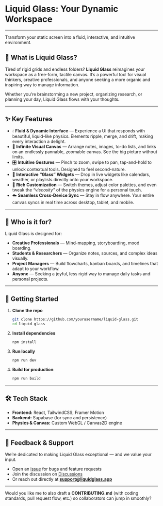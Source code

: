
# Liquid Glass: Your Dynamic Workspace
---

Transform your static screen into a fluid, interactive, and intuitive environment.

## 🌊 What is Liquid Glass?

Tired of rigid grids and endless folders? **Liquid Glass** reimagines your workspace as a free-form, tactile canvas. It’s a powerful tool for visual thinkers, creative professionals, and anyone seeking a more organic and inspiring way to manage information.

Whether you're brainstorming a new project, organizing research, or planning your day, Liquid Glass flows with your thoughts.

---

## ✨ Key Features

* 💧 **Fluid & Dynamic Interface** — Experience a UI that responds with beautiful, liquid-like physics. Elements ripple, merge, and drift, making every interaction a delight.
* 🧠 **Infinite Visual Canvas** — Arrange notes, images, to-do lists, and links on an endlessly pannable, zoomable canvas. See the big picture without limits.
* 🎛️ **Intuitive Gestures** — Pinch to zoom, swipe to pan, tap-and-hold to unlock contextual tools. Designed to feel second-nature.
* 🧩 **Interactive “Glass” Widgets** — Drop in live widgets like calendars, weather, or playlists directly onto your workspace.
* 🎨 **Rich Customization** — Switch themes, adjust color palettes, and even tweak the *“viscosity”* of the physics engine for a personal touch.
* ☁️ **Seamless Cross-Device Sync** — Stay in flow anywhere. Your entire canvas syncs in real time across desktop, tablet, and mobile.

---

## 🎯 Who is it for?

Liquid Glass is designed for:

* **Creative Professionals** — Mind-mapping, storyboarding, mood boarding.
* **Students & Researchers** — Organize notes, sources, and complex ideas visually.
* **Project Managers** — Build flowcharts, kanban boards, and timelines that adapt to your workflow.
* **Anyone** — Seeking a joyful, less rigid way to manage daily tasks and personal projects.

---

## 🚀 Getting Started

1. **Clone the repo**

   ```bash
   git clone https://github.com/yourusername/liquid-glass.git
   cd liquid-glass
   ```
2. **Install dependencies**

   ```bash
   npm install
   ```
3. **Run locally**

   ```bash
   npm run dev
   ```
4. **Build for production**

   ```bash
   npm run build
   ```

---

## 🛠️ Tech Stack

* **Frontend:** React, TailwindCSS, Framer Motion
* **Backend:** Supabase (for sync and persistence)
* **Physics & Canvas:** Custom WebGL / Canvas2D engine

---

## 🤝 Feedback & Support

We’re dedicated to making Liquid Glass exceptional — and we value your input.

* Open an [issue](https://github.com/yourusername/liquid-glass/issues) for bugs and feature requests
* Join the discussion on [Discussions](https://github.com/yourusername/liquid-glass/discussions)
* Or reach out directly at **[support@liquidglass.app](mailto:support@liquidglass.app)**

---

Would you like me to also draft a **CONTRIBUTING.md** (with coding standards, pull request flow, etc.) so collaborators can jump in smoothly?
